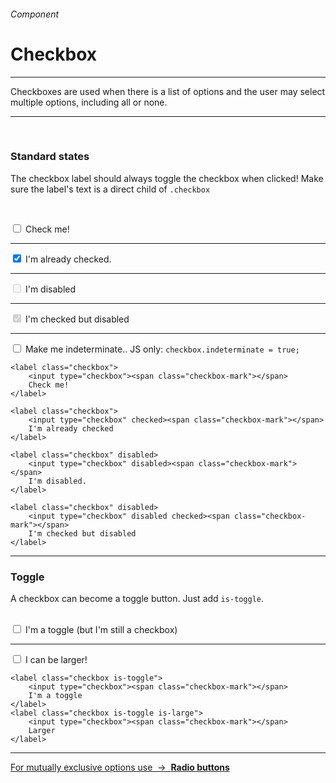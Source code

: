 <h6 class="is-uppercase has-text-grey has-text-weight-medium is-size-7-mobile">Component</h6><h1 class="title is-family-secondary is-size-2-mobile">Checkbox</h1>
<hr class="is-visible is-size-3">
<p class="subtitle is-size-4-tablet is-family-secondary">
    <span class="has-text-weight-semibold">Checkboxes</span> are used when there is a list of options and the user may select multiple options, including all or none.
</p>
<hr class="is-visible is-size-3"><br>

<h3 class="title"><strong>Standard states</strong></h3>

The checkbox label should always toggle the checkbox when clicked! Make sure the label's text is a direct child of `.checkbox`

<br><div class="box has-background-white-bis is-marginless is-large">
    <label class="checkbox">
        <input type="checkbox"><span class="checkbox-mark"></span>
        Check me!
    </label>
    <hr>
    <label class="checkbox" >
        <input type="checkbox" checked><span class="checkbox-mark"></span>
        I'm already checked.
    </label>
    <hr>
    <label class="checkbox" disabled>
        <input type="checkbox" disabled><span class="checkbox-mark"></span>
        I'm disabled
    </label>
    <hr>
    <label class="checkbox" disabled>
        <input type="checkbox" disabled checked><span class="checkbox-mark"></span>
        I'm checked but disabled
    </label>
    <hr>
    <label class="checkbox" onclick="makeIndeterminate(123)">
        <input id="123" type="checkbox"><span class="checkbox-mark"></span>
        Make me indeterminate.. JS only: <code class="is-size-7">checkbox.indeterminate = true;</code>
    </label> 
</div>

    <label class="checkbox">
        <input type="checkbox"><span class="checkbox-mark"></span>
        Check me!
    </label>

    <label class="checkbox">
        <input type="checkbox" checked><span class="checkbox-mark"></span>
        I'm already checked
    </label>

    <label class="checkbox" disabled>
        <input type="checkbox" disabled><span class="checkbox-mark"></span>
        I'm disabled.
    </label>

    <label class="checkbox" disabled>
        <input type="checkbox" disabled checked><span class="checkbox-mark"></span>
        I'm checked but disabled
    </label>
<hr class="is-size-1 is-visible">

<h3 class="title"><strong>Toggle</strong></h3>

A checkbox can become a toggle button. Just add `is-toggle`.<br><br>

<div class="box has-background-white-bis is-marginless is-large">
    <label class="checkbox is-toggle">
        <input type="checkbox"><span class="checkbox-mark"></span>
        I'm a toggle (but I'm still a checkbox)
    </label>
    <hr class="is-visible is-size-4">
    <label class="checkbox is-toggle is-large">
        <input type="checkbox"><span class="checkbox-mark"></span>
        I can be larger!
    </label>
</div>

    <label class="checkbox is-toggle">
        <input type="checkbox"><span class="checkbox-mark"></span>
        I'm a toggle
    </label>
    <label class="checkbox is-toggle is-large">
        <input type="checkbox"><span class="checkbox-mark"></span>
        Larger
    </label>
<hr>

<a href="#/radio" class="box is-well has-text-grey-dark">
    For mutually exclusive options use &nbsp;→&nbsp; <strong class="has-text-primary">Radio buttons</strong>
</a>